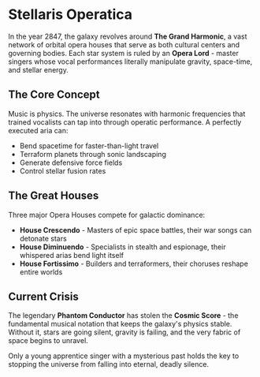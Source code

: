 # Stellaris Operatica

In the year 2847, the galaxy revolves around **The Grand Harmonic**, a vast network of orbital opera houses that serve as both cultural centers and governing bodies. Each star system is ruled by an **Opera Lord** - master singers whose vocal performances literally manipulate gravity, space-time, and stellar energy.

## The Core Concept

Music is physics. The universe resonates with harmonic frequencies that trained vocalists can tap into through operatic performance. A perfectly executed aria can:
- Bend spacetime for faster-than-light travel
- Terraform planets through sonic landscaping
- Generate defensive force fields
- Control stellar fusion rates

## The Great Houses

Three major Opera Houses compete for galactic dominance:

- **House Crescendo** - Masters of epic space battles, their war songs can detonate stars
- **House Diminuendo** - Specialists in stealth and espionage, their whispered arias bend light itself
- **House Fortissimo** - Builders and terraformers, their choruses reshape entire worlds

## Current Crisis

The legendary **Phantom Conductor** has stolen the **Cosmic Score** - the fundamental musical notation that keeps the galaxy's physics stable. Without it, stars are going silent, gravity is failing, and the very fabric of space begins to unravel.

Only a young apprentice singer with a mysterious past holds the key to stopping the universe from falling into eternal, deadly silence.